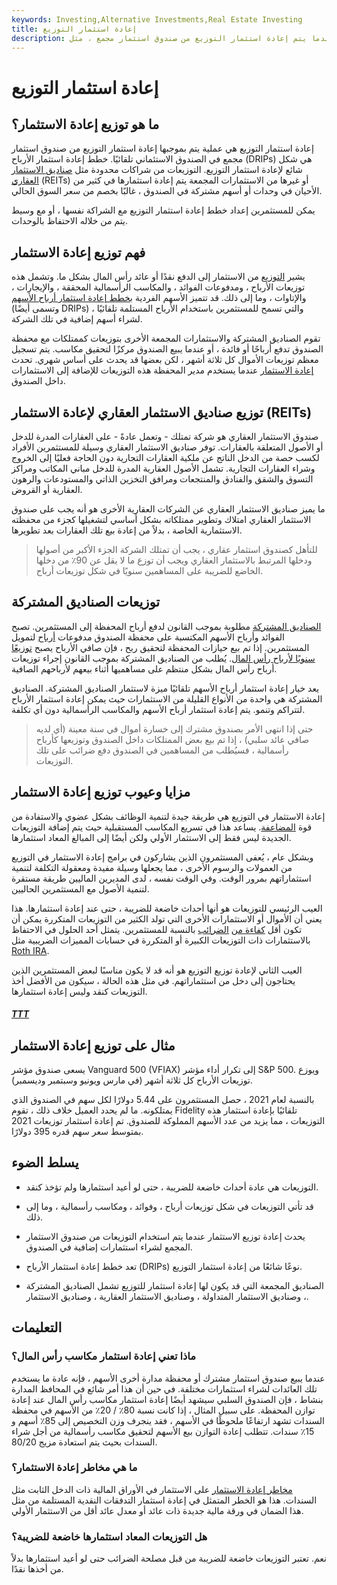 ```yaml
---
keywords: Investing,Alternative Investments,Real Estate Investing
title: إعادة استثمار التوزيع
description: تتم إعادة استثمار التوزيع عندما يتم إعادة استثمار التوزيع من صندوق استثمار مجمع ، مثل REIT أو صندوق مشترك ، تلقائيًا في الصندوق الاستئماني.
---
```


# إعادة استثمار التوزيع
## ما هو توزيع إعادة الاستثمار؟

إعادة استثمار التوزيع هي عملية يتم بموجبها إعادة استثمار التوزيع من صندوق استثمار مجمع في الصندوق الاستئماني تلقائيًا. خطط إعادة استثمار الأرباح (DRIPs) هي شكل شائع لإعادة استثمار التوزيع. التوزيعات من شراكات محدودة مثل [صناديق الاستثمار العقاري](/reit) (REITs) أو غيرها من الاستثمارات المجمعة يتم إعادة استثمارها في كثير من الأحيان في وحدات أو أسهم مشتركة في الصندوق ، غالبًا بخصم من سعر السوق الحالي.

يمكن للمستثمرين إعداد خطط إعادة استثمار التوزيع مع الشراكة نفسها ، أو مع وسيط يتم من خلاله الاحتفاظ بالوحدات.

## فهم توزيع إعادة الاستثمار

يشير [التوزيع](/distribution) من الاستثمار إلى الدفع نقدًا أو عائد رأس المال بشكل ما. وتشمل هذه توزيعات الأرباح ، ومدفوعات الفوائد ، والمكاسب الرأسمالية المحققة ، والإيجارات ، والإتاوات ، وما إلى ذلك. قد تتميز الأسهم الفردية [بخطط إعادة استثمار أرباح الأسهم](/dividendreinvestmentplan) (وتسمى أيضًا DRIPs) ، والتي تسمح للمستثمرين باستخدام الأرباح المستلمة تلقائيًا لشراء أسهم إضافية في تلك الشركة.

تقوم الصناديق المشتركة والاستثمارات المجمعة الأخرى بتوزيعات كممتلكات مع محفظة الصندوق تدفع أرباحًا أو فائدة ، أو عندما يبيع الصندوق مركزًا لتحقيق مكاسب. يتم تسجيل معظم توزيعات الأموال كل ثلاثة أشهر ، لكن بعضها قد يحدث على أساس شهري. تحدث [إعادة الاستثمار](/reinvestment) عندما يستخدم مدير المحفظة هذه التوزيعات للإضافة إلى الاستثمارات داخل الصندوق.

## توزيع صناديق الاستثمار العقاري لإعادة الاستثمار (REITs)

صندوق الاستثمار العقاري هو شركة تمتلك - وتعمل عادةً - على العقارات المدرة للدخل أو الأصول المتعلقة بالعقارات. توفر صناديق الاستثمار العقاري وسيلة للمستثمرين الأفراد لكسب حصة من الدخل الناتج عن ملكية العقارات التجارية دون الحاجة فعليًا إلى الخروج وشراء العقارات التجارية. تشمل الأصول العقارية المدرة للدخل مباني المكاتب ومراكز التسوق والشقق والفنادق والمنتجعات ومرافق التخزين الذاتي والمستودعات والرهون العقارية أو القروض.

ما يميز صناديق الاستثمار العقاري عن الشركات العقارية الأخرى هو أنه يجب على صندوق الاستثمار العقاري امتلاك وتطوير ممتلكاته بشكل أساسي لتشغيلها كجزء من محفظته الاستثمارية الخاصة ، بدلاً من إعادة بيع تلك العقارات بعد تطويرها.

> للتأهل كصندوق استثمار عقاري ، يجب أن تمتلك الشركة الجزء الأكبر من أصولها ودخلها المرتبط بالاستثمار العقاري ويجب أن توزع ما لا يقل عن 90٪ من دخلها الخاضع للضريبة على المساهمين سنويًا في شكل توزيعات أرباح.

>

## توزيعات الصناديق المشتركة

[الصناديق المشتركة](/mutualfund) مطلوبة بموجب القانون لدفع أرباح المحفظة إلى المستثمرين. تصبح الفوائد وأرباح الأسهم المكتسبة على محفظة الصندوق مدفوعات [أرباح](/dividend) لتمويل المستثمرين. إذا تم بيع حيازات المحفظة لتحقيق ربح ، فإن صافي الأرباح يصبح [توزيعًا سنويًا لأرباح رأس المال](/capitalgainsdistribution). يُطلب من الصناديق المشتركة بموجب القانون إجراء توزيعات أرباح رأس المال بشكل منتظم على مساهميها أثناء بيعهم لأرباحهم الصافية.

يعد خيار إعادة استثمار أرباح الأسهم تلقائيًا ميزة لاستثمار الصناديق المشتركة. الصناديق المشتركة هي واحدة من الأنواع القليلة من الاستثمارات حيث يمكن إعادة استثمار الأرباح لتتراكم وتنمو. يتم إعادة استثمار أرباح الأسهم والمكاسب الرأسمالية دون أي تكلفة.

> حتى إذا انتهى الأمر بصندوق مشترك إلى خسارة أموال في سنة معينة (أي لديه صافي عائد سلبي) ، إذا تم بيع بعض الممتلكات داخل الصندوق وتوزيعها كأرباح رأسمالية ، فسيُطلب من المساهمين في الصندوق دفع ضرائب على تلك التوزيعات.

>

## مزايا وعيوب توزيع إعادة الاستثمار

إعادة الاستثمار في التوزيع هي طريقة جيدة لتنمية الوظائف بشكل عضوي والاستفادة من قوة [المضاعفة](/compounding). يساعد هذا في تسريع المكاسب المستقبلية حيث يتم إضافة التوزيعات الجديدة ليس فقط إلى الاستثمار الأولي ولكن أيضًا إلى المبالغ المعاد استثمارها.

وبشكل عام ، يُعفى المستثمرون الذين يشاركون في برامج إعادة الاستثمار في التوزيع من العمولات والرسوم الأخرى ، مما يجعلها وسيلة مفيدة ومعقولة التكلفة لتنمية استثماراتهم بمرور الوقت. وفي الوقت نفسه ، لدى المديرين الماليين طريقة مستقرة لتنمية الأصول مع المستثمرين الحاليين.

العيب الرئيسي للتوزيعات هو أنها أحداث خاضعة للضريبة ، حتى عند إعادة استثمارها. هذا يعني أن الأموال أو الاستثمارات الأخرى التي تولد الكثير من التوزيعات المتكررة يمكن أن تكون أقل [كفاءة من](/tax-efficiency) [الضرائب](/tax-efficiency) بالنسبة للمستثمرين. يتمثل أحد الحلول في الاحتفاظ بالاستثمارات ذات التوزيعات الكبيرة أو المتكررة في حسابات المميزات الضريبية مثل [Roth IRA](/rothira).

العيب الثاني لإعادة توزيع التوزيع هو أنه قد لا يكون مناسبًا لبعض المستثمرين الذين يحتاجون إلى دخل من استثماراتهم. في مثل هذه الحالة ، سيكون من الأفضل أخذ التوزيعات كنقد وليس إعادة استثمارها.

<h5> <a href=""> TTT </a> </h5>

## مثال على توزيع إعادة الاستثمار

يسعى صندوق مؤشر Vanguard 500 (VFIAX) إلى تكرار أداء مؤشر S&P 500. ويوزع توزيعات الأرباح كل ثلاثة أشهر (في مارس ويونيو وسبتمبر وديسمبر).

بالنسبة لعام 2021 ، حصل المستثمرون على 5.44 دولارًا لكل سهم في الصندوق الذي يمتلكونه. ما لم يحدد العميل خلاف ذلك ، تقوم Fidelity تلقائيًا بإعادة استثمار هذه التوزيعات ، مما يزيد من عدد الأسهم المملوكة للصندوق. تم إعادة استثمار توزيعات 2021 بمتوسط سعر سهم قدره 395 دولارًا.

## يسلط الضوء

- التوزيعات هي عادة أحداث خاضعة للضريبة ، حتى لو أعيد استثمارها ولم تؤخذ كنقد.

- قد تأتي التوزيعات في شكل توزيعات أرباح ، وفوائد ، ومكاسب رأسمالية ، وما إلى ذلك.

- يحدث إعادة توزيع الاستثمار عندما يتم استخدام التوزيعات من صندوق الاستثمار المجمع لشراء استثمارات إضافية في الصندوق.

- تعد خطط إعادة استثمار الأرباح (DRIPs) نوعًا شائعًا من إعادة استثمار التوزيع.

- الصناديق المجمعة التي قد يكون لها إعادة استثمار للتوزيع تشمل الصناديق المشتركة ، وصناديق الاستثمار المتداولة ، وصناديق الاستثمار العقارية ، وصناديق الاستثمار.

## التعليمات

### ماذا تعني إعادة استثمار مكاسب رأس المال؟

عندما يبيع صندوق استثمار مشترك أو محفظة مدارة أخرى الأسهم ، فإنه عادة ما يستخدم تلك العائدات لشراء استثمارات مختلفة. في حين أن هذا أمر شائع في المحافظ المدارة بنشاط ، فإن الصندوق السلبي سيشهد أيضًا إعادة استثمار مكاسب رأس المال عند إعادة توازن المحفظة. على سبيل المثال ، إذا كانت نسبة 80٪ / 20٪ من الأسهم في محفظة السندات تشهد ارتفاعًا ملحوظًا في الأسهم ، فقد ينجرف وزن التخصيص إلى 85٪ أسهم و 15٪ سندات. تتطلب إعادة التوازن بيع الأسهم لتحقيق مكاسب رأسمالية من أجل شراء السندات بحيث يتم استعادة مزيج 80/20.

### ما هي مخاطر إعادة الاستثمار؟

[مخاطر إعادة الاستثمار](/reinvestmentrisk) على الاستثمار في الأوراق المالية ذات الدخل الثابت مثل السندات. هذا هو الخطر المتمثل في إعادة استثمار التدفقات النقدية المستلمة من مثل هذا الضمان في ورقة مالية جديدة ذات عائد أو معدل عائد أقل من الاستثمار الأولي.

### هل التوزيعات المعاد استثمارها خاضعة للضريبة؟

نعم. تعتبر التوزيعات خاضعة للضريبة من قبل مصلحة الضرائب حتى لو أعيد استثمارها بدلاً من أخذها نقدًا.

